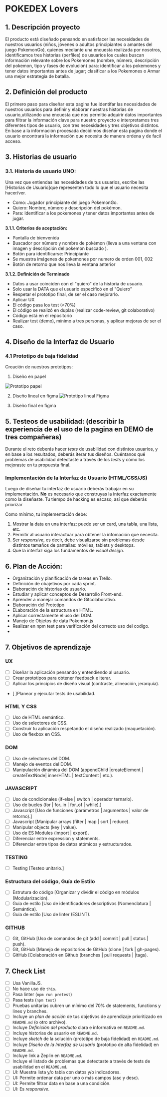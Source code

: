# POKEDEX Lovers

## 1. Descripción proyecto

El producto está diseñado pensando en satisfacer las necesidades de nuestros usuarios (niños, jóvenes o adultos principiantes o amantes del juego PokemonGo), quienes mediante una encuesta realizada por nosotros, identificamos tres historias (perfiles) de usuarios los cuales buscan
información relevante sobre los Pokemones (nombre, número, descripción del pokemon, tipo y fases de evolución) para: identificar a los pokemones y tener datos importantes antes de jugar; clasificar a los Pokemones o Armar una mejor estrategia de batalla.


## 2. Definición del producto

 El primero paso para diseñar esta pagina fue identifar las necesidades de nuestros usuarios para definir y elaborar nuestras historias de usuario,utilizando una encuesta que nos permitio adquirir datos importantes para filtrar la información clave para nuestro proyecto e interpretamos tres diferentes tipos de usuario, con tres necesidades y tres objetivos distintos. En base a la información procesada decidimos diseñar esta pagina donde el usuario encontrará la información que necesita de manera ordena y de facil acceso.

## 3. Historias de usuario
### 3.1. Historia de usuario UNO:

Una vez que entiendas las necesidades de tus usuarios, escribe las [Historias de Usuario]que representen todo lo que el usuario necesita hacer/ver.
* Como: Jugador principiante del juego PokemonGo.
* Quiero: Nombre, número y descripción del pokémon.
* Para: Identificar a los pokemones y tener datos importantes antes de jugar.

**3.1.1. Criterios de aceptación:**

- Pantalla de bienvenida
- Buscador por número y nombre de pokémon (lleva a una ventana con imagen y descripción del pokemon buscado ).
- Botón para identificarse: Principiante
- Se muestra imágenes de pokemones por numero de orden 001, 002
- Botón de retorno que nos lleva la ventana anterior

**3.1.2. Definición de Terminado**
- Datos a usar coinciden con el "quiero" de la historia de usuario.
- Solo usar la DATA que el usuario especificó en el "Quiero"
- Respetar el prototipo final, de ser el caso mejorarlo.
- Aplicar UX
- El código pasa los test (>70%)
- El código se realizó en duplas (realizar code-review, git colaborativo)
- Código está en el repositorio
- Realizar test (demo), mínimo a tres personas, y aplicar mejoras de ser el caso.


## 4. Diseño de la Interfaz de Usuario

### 4.1 Prototipo de baja fidelidad

Creación de nuestros prototipos:
1. Diseño en papel

![Prototipo papel](/src/pic/prototipoPapel.PNG)

2. Diseño lineal en figma
![Prototipo lineal Figma](/src/pic/PrototipoLinealFigma.PNG)


1. Diseño final en figma


## 5. Testeos de usabilidad: (describir la experiencia de el uso de la pagina en DEMO de tres compañeras)

Durante el reto deberás hacer _tests_ de usabilidad con distintos usuarios, y
en base a los resultados, deberás iterar tus diseños. Cuéntanos
qué problemas de usabilidad detectaste a través de los _tests_ y cómo los
mejoraste en tu propuesta final.

### Implementación de la Interfaz de Usuario (HTML/CSS/JS)

Luego de diseñar tu interfaz de usuario deberás trabajar en su implementación.
**No** es necesario que construyas la interfaz exactamente como la diseñaste.
Tu tiempo de hacking es escaso, así que deberás priorizar

Como mínimo, tu implementación debe:

1. Mostrar la data en una interfaz: puede ser un card, una tabla, una lista,
   etc.
2. Permitir al usuario interactuar para obtener la infomación que necesita.
3. Ser _responsive_, es decir, debe visualizarse sin problemas desde distintos
   tamaños de pantallas: móviles, tablets y desktops.
4. Que la interfaz siga los fundamentos de _visual design_.
## 6. Plan de Acción:
 - Organización y planificación de tareas en Trello.
 - Definición de obajetivos por cada sprint.
 - Elaboración de historias de usuario.
 - Estudiar y aplicar conceptos de Desarrollo Front-end.
 - Aprender a manejar comandos de Gitcolaborativo.
 - Elaboración del Prototipo
 - ELaboración de la estructura en HTML.
 - Aplicar correctamente el uso del DOM.
 - Manejo de Objetos de data Pokemon.js
 - Realizar en npm test para verificación del correcto uso del codigo.
 - 
## 7. Objetivos de aprendizaje
### UX 
* [ ] Diseñar la aplicación pensando y entendiendo al usuario.
* [ ] Crear prototipos para obtener feedback e iterar.
* [ ] Aplicar los principios de diseño visual (contraste, alineación, jerarquía).
* [ ]Planear y ejecutar tests de usabilidad.

### HTML Y CSS

* [ ] Uso de HTML semántico.
* [ ] Uso de selectores de CSS.
* [ ] Construir tu aplicación respetando el diseño realizado (maquetación).
* [ ] Uso de flexbox en CSS.

### DOM

* [ ] Uso de selectores del DOM.
* [ ] Manejo de eventos del DOM.
* [ ] Manipulación dinámica del DOM (appendChild |createElement | createTextNode| innerHTML | textContent | etc.).
  
### JAVASCRIPT

* [ ] Uso de condicionales (if-else | switch | operador ternario).
* [ ] Uso de bucles (for | for..in | for..of | while).]
* [ ] Javascript [Uso de funciones (parámetros | argumentos | valor de retorno).]
* [ ] Javascript [Manipular arrays (filter | map | sort | reduce).
* [ ] Manipular objects (key | value).
* [ ] Uso de ES Modules (import | export).
* [ ] Diferenciar entre expression y statements.
* [ ] Diferenciar entre tipos de datos atómicos y estructurados.

### TESTING

* [ ] Testing [Testeo unitario.]

### Estructura del código, Guía de Estilo

* [ ]  Estrutura do código [Organizar y dividir el código en módulos (Modularización).
* [ ] Guia de estilo [Uso de identificadores descriptivos (Nomenclatura | Semántica).
* [ ] Guia de estilo [Uso de linter (ESLINT).

### GITHUB

* [ ] Git, GitHub [Uso de comandos de git (add | commit | pull | status | push).
* [ ] Git, GitHub [Manejo de repositorios de GitHub (clone | fork | gh-pages).
* [ ] GitHub [Colaboración en Github (branches | pull requests | |tags).

## 7. Check List

* [ ] Usa VanillaJS.
* [ ] No hace uso de `this`.
* [ ] Pasa linter (`npm run pretest`)
* [ ] Pasa tests (`npm test`)
* [ ] Pruebas unitarias cubren un mínimo del 70% de statements, functions y
  lines y branches.
* [ ] Incluye un _plan de acción_ de tus objetivos de aprendizaje prioritizado en `README.md` (o otro archivo).
* [ ] Incluye _Definición del producto_ clara e informativa en `README.md`.
* [ ] Incluye historias de usuario en `README.md`.
* [ ] Incluye _sketch_ de la solución (prototipo de baja fidelidad) en
  `README.md`.
* [ ] Incluye _Diseño de la Interfaz de Usuario_ (prototipo de alta fidelidad)
  en `README.md`.
* [ ] Incluye link a Zeplin en `README.md`.
* [ ] Incluye el listado de problemas que detectaste a través de tests de
  usabilidad en el `README.md`.
* [ ] UI: Muestra lista y/o tabla con datos y/o indicadores.
* [ ] UI: Permite ordenar data por uno o más campos (asc y desc).
* [ ] UI: Permite filtrar data en base a una condición.
* [ ] UI: Es _responsive_.
